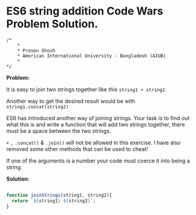 # ES6 string addition Code Wars Problem Solution.

```
/*
    *
    * Prosen Ghosh
    * American International University - Bangladesh (AIUB)
    *
*/
```

**Problem:**

It is easy to join two strings together like this `string1 + string2`.

Another way to get the desired result would be with `string1.concat(string2)`

ES6 has introduced another way of joining strings. Your task is to find out what this is and write a function that will add two strings together, there must be a space between the two strings.

`+` `,` `.concat()` & `.join()` will not be allowed in this exercise. I have also removed some other methods that can be used to cheat!

If one of the arguments is a number your code must coerce it into being a string.


**Solution:**

```javascript

function joinStrings(string1, string2){
  return `${string1} ${string2}`;
}

```
